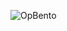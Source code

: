 ![OpBento](https://firebasestorage.googleapis.com/v0/b/smartkaksha-fe32c.appspot.com/o/opbento%2Fsuryansh44242ac5d.png?alt=media)
